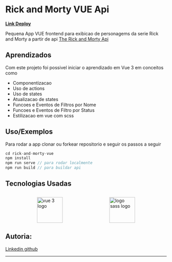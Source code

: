 
# Rick and Morty VUE Api
**[Link Deploy]("https://rick-and-morty-vue.surge.sh)** 

Pequena App VUE frontend para exibicao de personagems da serie Rick and Morty a partir de api [The Rick and Morty Api]("https://rickandmortyapi.com)




## Aprendizados

Com este projeto foi possivel iniciar o aprendizado em Vue 3 em conceitos como 
- Componentizacao 
- Uso de actions
- Uso de states
- Atualizacao de states
- Funcoes e Eventos de Filtros por Nome
- Funcoes e Eventos de Filtro por Status
- Estilizacao em vue com scss


## Uso/Exemplos
Para rodar a app clonar ou forkear repositorio e seguir os passos a seguir

```javascript
cd rick-and-morty-vue
npm install 
npm run serve // para rodar localmente
npm run build // para buildar api
```

## Tecnologias Usadas
<div style="display: flex; flex-flow: row wrap; width: 90%; margin: 30px auto; justify-content: space-around;">
<img src="https://i.postimg.cc/RhYYRcVL/logo.png" alt="vue 3 logo" style="display: inline-block; width: 80px; height: 80px;"/>
<img src="https://i.postimg.cc/j28cTNWn/png-clipart-sass-cascading-style-sheets-preprocessor-less-postcss-meng-miscellaneous-text-thumbnail.png" alt="logo sass logo" style="display: inline-block; width: 80px; height: 80px;"/>
</div>

## Autoria:
<a href="https://linkedin.com/ln/botechia-erika">
Linkedin
</a>
<a href="https://github.com/botechiadev">
github
</a>

---
